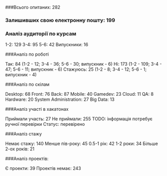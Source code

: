 ###Всього опитаних: 282
### Залишивших свою електронну пошту: 199

### Аналіз аудиторії по курсам

1-2: 129
3-4: 95
5-6: 42
Випускники: 16

###Аналіз по роботі

Так: 84 (1-2 - 12; 3-4 - 36; 5-6 - 30; випускник - 6)
Ні: 173 (1-2 - 109; 3-4 - 47; 5-6 - 11; випускник - 6)
Стажуюсь: 25 (1-2 - 8; 3-4 - 12; 5-6 - 1; випускник - 4)

###Аналіз по скілам

Desktop: 68
Front: 76
Back: 87 
Mobile: 40
Gamedev: 23
Cloud: 11
QA: 8
Hardware: 20
System Administration: 27
Big Data: 13

###Аналіз участі в хакатонах

Приймали участь: 27
Не приймали: 255
TODO: інформація потребує ручної перевірки 
Статус: перевірено

###Аналіз стажу

Немає стажу: 140
Менше пів-року: 45
0.5-1 рік: 42
1-2 роки: 34
Більше 2-ох років: 21

###Аналіз проектів: 

Є проекти: 39
Проектів немає: 243